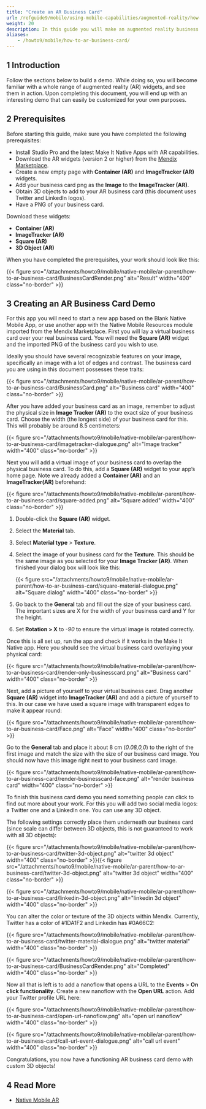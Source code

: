 ```yaml
---
title: "Create an AR Business Card"
url: /refguide9/mobile/using-mobile-capabilities/augmented-reality/how-to-ar-business-card/
weight: 20
description: In this guide you will make an augmented reality business card app.
aliases:
    - /howto9/mobile/how-to-ar-business-card/
---
```


## 1 Introduction

Follow the sections below to build a demo. While doing so, you will become familiar with a whole range of augmented reality (AR) widgets, and see them in action. Upon completing this document, you will end up with an interesting demo that can easily be customized for your own purposes. 

## 2 Prerequisites

Before starting this guide, make sure you have completed the following prerequisites:

* Install Studio Pro and the latest Make It Native Apps with AR capabilities.
* Download the AR widgets (version 2 or higher) from the [Mendix Marketplace](https://marketplace.mendix.com/link/component/117209).
* Create a new empty page with **Container (AR)** and **ImageTracker (AR)** widgets.
* Add your business card png as the **Image** to the **ImageTracker (AR)**.
* Obtain 3D objects to add to your AR business card (this document uses Twitter and LinkedIn logos).
* Have a PNG of your business card.

Download these widgets:

* **Container (AR)**
* **ImageTracker (AR)**
* **Square (AR)**
* **3D Object (AR)**

When you have completed the prerequisites, your work should look like this:

{{< figure src="/attachments/howto9/mobile/native-mobile/ar-parent/how-to-ar-business-card/BusinessCardRender.png" alt="Result"   width="400"  class="no-border" >}}

## 3 Creating an AR Business Card Demo

For this app you will need to start a new app based on the Blank Native Mobile App, or use another app with the Native Mobile Resources module imported from the Mendix Marketplace. First you will lay a virtual business card over your real business card. You will need the **Square (AR)** widget and the imported PNG of the business card you wish to use.

Ideally you should have several recognizable features on your image, specifically an image with a lot of edges and contrast. The business card you are using in this document possesses these traits:

{{< figure src="/attachments/howto9/mobile/native-mobile/ar-parent/how-to-ar-business-card/BusinessCard.png" alt="Business card"   width="400"  class="no-border" >}}

After you have added your business card as an image, remember to adjust the physical size in **Image Tracker (AR)** to the exact size of your business card. Choose the width (the longest side) of your business card for this. This will probably be around 8.5 centimeters:

{{< figure src="/attachments/howto9/mobile/native-mobile/ar-parent/how-to-ar-business-card/imagetracker-dialogue.png" alt="Image tracker"   width="400"  class="no-border" >}}

Next you will add a virtual image of your business card to overlap the physical business card. To do this, add a
**Square (AR)** widget to your app’s home page. Note we already added a **Container (AR)** and an **ImageTracker(AR)** beforehand:

{{< figure src="/attachments/howto9/mobile/native-mobile/ar-parent/how-to-ar-business-card/square-added.png" alt="Square added"   width="400"  class="no-border" >}}

1. Double-click the **Square (AR)** widget.
1. Select the **Material** tab.
1. Select **Material type** > **Texture**.
1. Select the image of your business card for the **Texture**. This should be the same image as you selected for your **Image Tracker (AR)**. When finished your dialog box will look like this:

    {{< figure src="/attachments/howto9/mobile/native-mobile/ar-parent/how-to-ar-business-card/square-material-dialogue.png" alt="Square dialog"   width="400"  class="no-border" >}}

1. Go back to the **General** tab and fill out the size of your business card. The important sizes are X for the width of your business card and Y for the height.
1. Set **Rotation > X** to *-90* to ensure the virtual image is rotated correctly.

Once this is all set up, run the app and check if it works in the Make It Native app. Here you should see the
virtual business card overlaying your physical card:

{{< figure src="/attachments/howto9/mobile/native-mobile/ar-parent/how-to-ar-business-card/render-only-businesscard.png" alt="Business card"   width="400"  class="no-border" >}}

Next, add a picture of yourself to your virtual business card. Drag another **Square (AR)** widget into
**ImageTracker (AR)** and add a picture of yourself to this. In our case we have used a square image with transparent
edges to make it appear round: 

{{< figure src="/attachments/howto9/mobile/native-mobile/ar-parent/how-to-ar-business-card/Face.png" alt="Face"   width="400"  class="no-border" >}}

Go to the **General** tab and place it about 8 cm (*0.08,0,0*) to the right of the first image and match the size with the size of our business card image. You should now have this image right next to your business card image.

{{< figure src="/attachments/howto9/mobile/native-mobile/ar-parent/how-to-ar-business-card/render-businesscard-face.png" alt="render business card"   width="400"  class="no-border" >}}

To finish this business card demo you need something people can click to find out more about your work. For this you will add two social media logos: a Twitter one and a LinkedIn one. You can use any 3D object. 

The following settings correctly place them underneath our business card (since scale can differ between 3D objects, this is not guaranteed to work with all 3D objects):

{{< figure src="/attachments/howto9/mobile/native-mobile/ar-parent/how-to-ar-business-card/twitter-3d-object.png" alt="twitter 3d object"   width="400"  class="no-border" >}}{{< figure src="/attachments/howto9/mobile/native-mobile/ar-parent/how-to-ar-business-card/twitter-3d-object.png" alt="twitter 3d object"   width="400"  class="no-border" >}}

{{< figure src="/attachments/howto9/mobile/native-mobile/ar-parent/how-to-ar-business-card/linkedin-3d-object.png" alt="linkedin 3d object" width="400" class="no-border" >}}

You can alter the color or texture of the 3D objects within Mendix. Currently, Twitter has a color of #1DA1F2 and Linkedin has #0A66C2:

{{< figure src="/attachments/howto9/mobile/native-mobile/ar-parent/how-to-ar-business-card/twitter-material-dialogue.png" alt="twitter material"   width="400"  class="no-border" >}}

{{< figure src="/attachments/howto9/mobile/native-mobile/ar-parent/how-to-ar-business-card/BusinessCardRender.png" alt="Completed"   width="400"  class="no-border" >}}

Now all that is left is to add a nanoflow that opens a URL to the **Events** > **On click functionality**. Create a new nanoflow with the **Open URL** action. Add your Twitter profile URL here:

{{< figure src="/attachments/howto9/mobile/native-mobile/ar-parent/how-to-ar-business-card/open-url-nanoflow.png" alt="open url nanoflow"   width="400"  class="no-border" >}}

{{< figure src="/attachments/howto9/mobile/native-mobile/ar-parent/how-to-ar-business-card/call-url-event-dialogue.png" alt="call url event"   width="400"  class="no-border" >}}

Congratulations, you now have a functioning AR business card demo with custom 3D objects!

## 4 Read More

* [Native Mobile AR](/appstore/modules/native-mobile-ar/)
